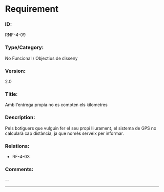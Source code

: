 # Requirement

### ID:
RNF-4-09

### Type/Category:
No Funcional / Objectius de disseny

### Version:
2.0

### Title:
Amb l'entrega propia no es compten els kilometres

### Description:
Pels botiguers que vulguin fer el seu propi lliurament, el sistema de GPS no calcularà cap distància, ja que només serveix per informar. 

### Relations:
* RF-4-03

### Comments:
--

---